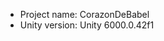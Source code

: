 <!-- UNITY CODE ASSIST INSTRUCTIONS START -->
- Project name: CorazonDeBabel
- Unity version: Unity 6000.0.42f1
<!-- UNITY CODE ASSIST INSTRUCTIONS END -->